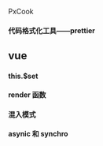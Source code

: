 PxCook

#### 代码格式化工具——prettier

## vue

#### this.$set

#### render 函数

#### 混入模式

#### asynic 和 synchro
